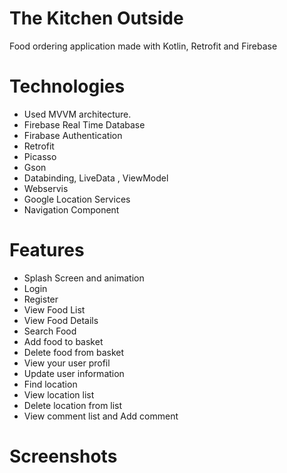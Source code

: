 # The Kitchen Outside
Food ordering application made with Kotlin, Retrofit and Firebase

# Technologies 
- Used MVVM architecture.
- Firebase Real Time Database
- Firabase Authentication
- Retrofit
- Picasso
- Gson
- Databinding, LiveData , ViewModel
- Webservis
- Google Location Services
- Navigation Component
# Features 
- Splash Screen and animation
- Login
- Register
- View Food List
- View Food Details
- Search Food
- Add food to basket
- Delete food from basket
- View your user profil
- Update user information
- Find location
- View location list
- Delete location from list
- View comment list and Add comment 
# Screenshots
